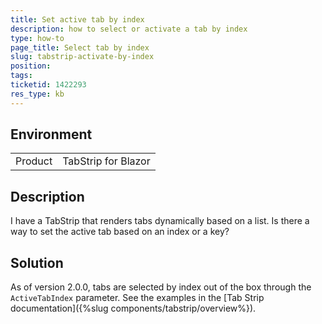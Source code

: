 ```yaml
---
title: Set active tab by index
description: how to select or activate a tab by index
type: how-to
page_title: Select tab by index
slug: tabstrip-activate-by-index
position: 
tags: 
ticketid: 1422293
res_type: kb
---
```


## Environment
<table>
    <tbody>
	    <tr>
	    	<td>Product</td>
	    	<td>TabStrip for Blazor</td>
	    </tr>
    </tbody>
</table>


## Description
I have a TabStrip that renders tabs dynamically based on a list. Is there a way to set the active tab based on an index or a key?

## Solution

As of version 2.0.0, tabs are selected by index out of the box through the `ActiveTabIndex` parameter. See the examples in the [Tab Strip documentation]({%slug components/tabstrip/overview%}).

